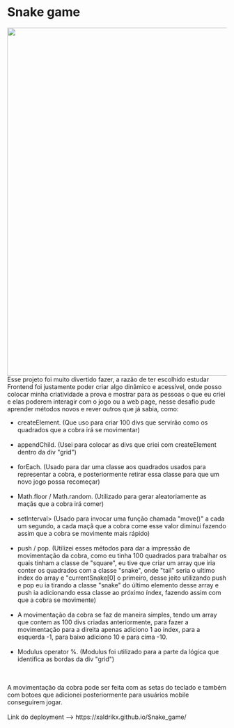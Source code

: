 # Snake game

<div class="center">
    <img src="https://user-images.githubusercontent.com/88796366/155187016-cda2711b-cf30-4989-8cc0-fdb75a10a95f.png" width=800px>
</div


Esse projeto foi muito divertido fazer, a razão de ter escolhido estudar Frontend foi justamente poder criar algo dinâmico e acessível, onde posso colocar minha criatividade a prova e mostrar para as pessoas o que eu criei e elas poderem interagir com o jogo ou a web page, nesse desafio pude aprender métodos novos e rever outros que já sabia, como:<br>

<ul>
    <li>createElement. (Que uso para criar 100 divs que servirão como os quadrados que a cobra irá se movimentar)</li><br>
    <li>appendChild. (Usei para colocar as divs que criei com createElement dentro da div "grid")</li><br>
    <li>forEach. (Usado para dar uma classe aos quadrados usados para representar a cobra, e posteriormente retirar essa classe para que um novo jogo possa recomeçar)</li><br>
    <li>Math.floor / Math.random. (Utilizado para gerar aleatoriamente as maçãs que a cobra irá comer)</li><br>
    <li>setInterval> (Usado para invocar uma função chamada "move()" a cada um segundo, a cada maçã que a cobra come esse valor diminui fazendo assim que a cobra se movimente mais rápido)</li><br>
    <li>push / pop. (Utilizei esses métodos para dar a impressão de movimentação da cobra, como eu tinha 100 quadrados para trabalhar os quais tinham a classe de "square", eu tive que criar um array que iria conter os quadrados com a classe "snake", onde "tail" seria o ultimo índex do array e "currentSnake[0] o primeiro, desse jeito utilizando push e pop eu ia tirando a classe "snake" do último elemento desse array e push ia adicionando essa classe ao próximo índex, fazendo assim com que a cobra se movimente)</li><br>
    <li>A movimentação da cobra se faz de maneira simples, tendo um array que contem as 100 divs criadas anteriormente, para fazer a movimentação para a direita apenas adiciono 1 ao index, para a esquerda -1, para baixo adiciono 10 e para cima -10.</li><br>
    <li>Modulus operator %. (Modulus foi utilizado para a parte da lógica que identifica as bordas da div "grid")</li><br>
</ul>
<br>
A movimentação da cobra pode ser feita com as setas do teclado e também com botoes que adicionei posteriormente para usuários mobile conseguirem jogar.
<br>
<br>
Link do deployment --> https://xaldrikx.github.io/Snake_game/

